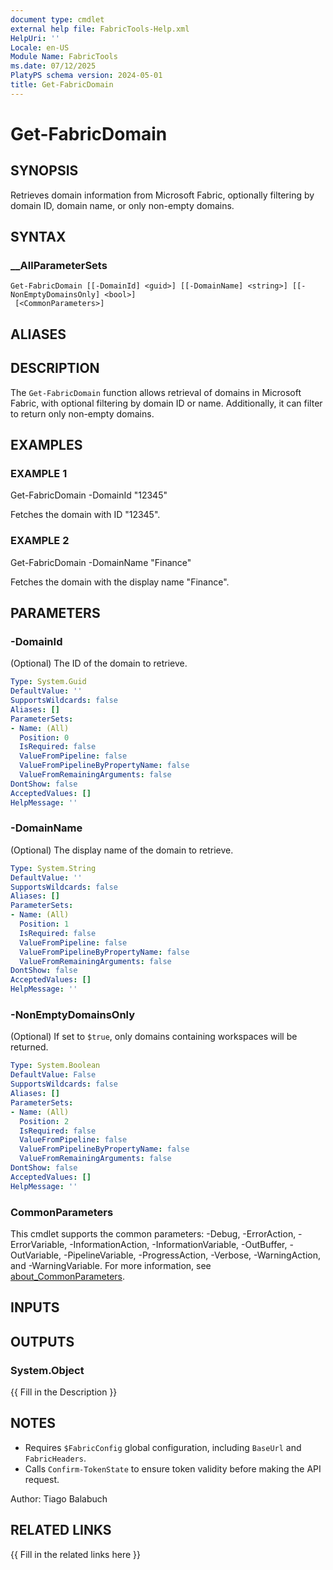 ```yaml
---
document type: cmdlet
external help file: FabricTools-Help.xml
HelpUri: ''
Locale: en-US
Module Name: FabricTools
ms.date: 07/12/2025
PlatyPS schema version: 2024-05-01
title: Get-FabricDomain
---
```


# Get-FabricDomain

## SYNOPSIS

Retrieves domain information from Microsoft Fabric, optionally filtering by domain ID, domain name, or only non-empty domains.

## SYNTAX

### __AllParameterSets

```
Get-FabricDomain [[-DomainId] <guid>] [[-DomainName] <string>] [[-NonEmptyDomainsOnly] <bool>]
 [<CommonParameters>]
```

## ALIASES

## DESCRIPTION

The `Get-FabricDomain` function allows retrieval of domains in Microsoft Fabric, with optional filtering by domain ID or name.
Additionally, it can filter to return only non-empty domains.

## EXAMPLES

### EXAMPLE 1

Get-FabricDomain -DomainId "12345"

Fetches the domain with ID "12345".

### EXAMPLE 2

Get-FabricDomain -DomainName "Finance"

Fetches the domain with the display name "Finance".

## PARAMETERS

### -DomainId

(Optional) The ID of the domain to retrieve.

```yaml
Type: System.Guid
DefaultValue: ''
SupportsWildcards: false
Aliases: []
ParameterSets:
- Name: (All)
  Position: 0
  IsRequired: false
  ValueFromPipeline: false
  ValueFromPipelineByPropertyName: false
  ValueFromRemainingArguments: false
DontShow: false
AcceptedValues: []
HelpMessage: ''
```

### -DomainName

(Optional) The display name of the domain to retrieve.

```yaml
Type: System.String
DefaultValue: ''
SupportsWildcards: false
Aliases: []
ParameterSets:
- Name: (All)
  Position: 1
  IsRequired: false
  ValueFromPipeline: false
  ValueFromPipelineByPropertyName: false
  ValueFromRemainingArguments: false
DontShow: false
AcceptedValues: []
HelpMessage: ''
```

### -NonEmptyDomainsOnly

(Optional) If set to `$true`, only domains containing workspaces will be returned.

```yaml
Type: System.Boolean
DefaultValue: False
SupportsWildcards: false
Aliases: []
ParameterSets:
- Name: (All)
  Position: 2
  IsRequired: false
  ValueFromPipeline: false
  ValueFromPipelineByPropertyName: false
  ValueFromRemainingArguments: false
DontShow: false
AcceptedValues: []
HelpMessage: ''
```

### CommonParameters

This cmdlet supports the common parameters: -Debug, -ErrorAction, -ErrorVariable,
-InformationAction, -InformationVariable, -OutBuffer, -OutVariable, -PipelineVariable,
-ProgressAction, -Verbose, -WarningAction, and -WarningVariable. For more information, see
[about_CommonParameters](https://go.microsoft.com/fwlink/?LinkID=113216).

## INPUTS

## OUTPUTS

### System.Object

{{ Fill in the Description }}

## NOTES

- Requires `$FabricConfig` global configuration, including `BaseUrl` and `FabricHeaders`.
- Calls `Confirm-TokenState` to ensure token validity before making the API request.

Author: Tiago Balabuch

## RELATED LINKS

{{ Fill in the related links here }}

